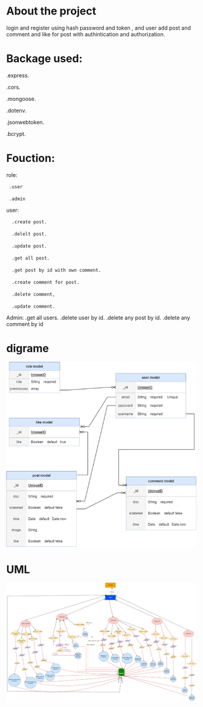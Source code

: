 # About the project
 
  login and register using hash password and token , and user add post and comment 
  and like for post with authintication and authorization.

# Backage used:

  .express.

  .cors.

  .mongoose.

  .dotenv.

  .jsonwebtoken.
  
  .bcrypt.

# Fouction:

 role:

     .user

     .admin

 user:

      .create post. 

      .delelt post.

      .update post.  

      .get all post. 

      .get post by id with own comment.

      .create comment for post.

      .delete comment,

      .update comment.

      

 Admin:
    .get all users.
    .delete user by id.
    .delete any post by id.
    .delete any comment by id

# digrame

![Diagram.drawio img](https://github.com/Nouf112233/w08d04/blob/main/Diagram.drawio.png)

# UML

![umlw08d04 img](https://github.com/Nouf112233/w08d04/blob/main/umlw08d04.png)

